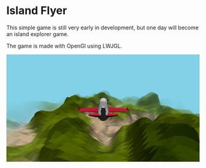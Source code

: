 # Island Flyer

This simple game is still very early in development, but one day will become an island explorer game.

The game is made with OpenGl using LWJGL.

![](screenshot.png)